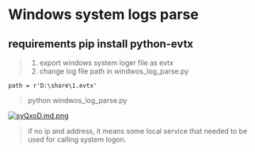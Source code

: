 # Windows system logs parse
## requirements pip install python-evtx

> 1. export windows system loger file as evtx
> 2. change log file path in windwos_log_parse.py 
 ```
 path = r'D:\share\1.evtx'
 ```
> python windwos_log_parse.py 

[![syQxoD.md.png](https://s3.ax1x.com/2021/01/18/syQxoD.md.png)](https://imgchr.com/i/syQxoD)

> if no ip and address, it means some local service that needed to be used for calling system logon.